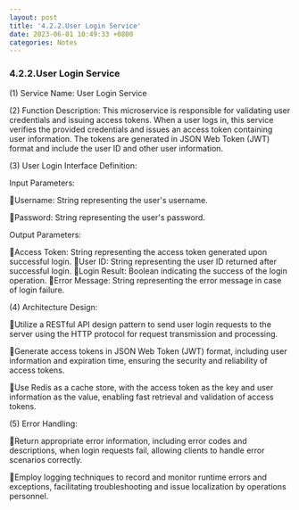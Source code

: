 ```yaml
---
layout: post
title: '4.2.2.User Login Service'
date: 2023-06-01 10:49:33 +0800
categories: Notes
---
```


### 4.2.2.User Login Service

(1) Service Name: User Login Service

(2) Function Description: This microservice is responsible for validating user credentials and issuing access tokens. When a user logs in, this service verifies the provided credentials and issues an access token containing user information. The tokens are generated in JSON Web Token (JWT) format and include the user ID and other user information.

(3) User Login Interface Definition:

Input Parameters:

Username: String representing the user's username.

Password: String representing the user's password.

Output Parameters:

Access Token: String representing the access token generated upon successful login.
User ID: String representing the user ID returned after successful login.
Login Result: Boolean indicating the success of the login operation.
Error Message: String representing the error message in case of login failure.

(4) Architecture Design:

Utilize a RESTful API design pattern to send user login requests to the server using the HTTP protocol for request transmission and processing.

Generate access tokens in JSON Web Token (JWT) format, including user information and expiration time, ensuring the security and reliability of access tokens.

Use Redis as a cache store, with the access token as the key and user information as the value, enabling fast retrieval and validation of access tokens.

(5) Error Handling:

Return appropriate error information, including error codes and descriptions, when login requests fail, allowing clients to handle error scenarios correctly.

Employ logging techniques to record and monitor runtime errors and exceptions, facilitating troubleshooting and issue localization by operations personnel.
